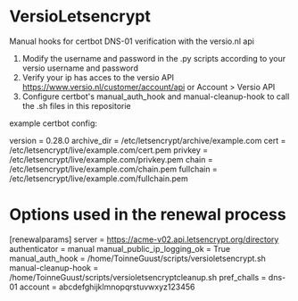 # VersioLetsencrypt
Manual hooks for certbot DNS-01 verification with the versio.nl api

1. Modify the username and password in the .py scripts according to your versio username and password
2. Verify your ip has acces to the versio API https://www.versio.nl/customer/account/api or Account > Versio API
3. Configure certbot's manual_auth_hook and manual-cleanup-hook to call the .sh files in this repositorie

example certbot config:

version = 0.28.0
archive_dir = /etc/letsencrypt/archive/example.com
cert = /etc/letsencrypt/live/example.com/cert.pem
privkey = /etc/letsencrypt/live/example.com/privkey.pem
chain = /etc/letsencrypt/live/example.com/chain.pem
fullchain = /etc/letsencrypt/live/example.com/fullchain.pem

# Options used in the renewal process
[renewalparams]
server = https://acme-v02.api.letsencrypt.org/directory
authenticator = manual
manual_public_ip_logging_ok = True
manual_auth_hook = /home/ToinneGuust/scripts/versioletsencrypt.sh
manual-cleanup-hook = /home/ToinneGuust/scripts/versioletsencryptcleanup.sh
pref_challs = dns-01
account = abcdefghijklmnopqrstuvwxyz123456
